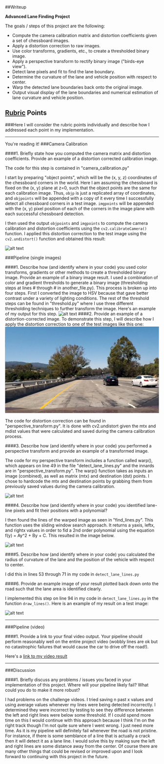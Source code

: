 ##Writeup


**Advanced Lane Finding Project**

The goals / steps of this project are the following:

* Compute the camera calibration matrix and distortion coefficients given a set of chessboard images.
* Apply a distortion correction to raw images.
* Use color transforms, gradients, etc., to create a thresholded binary image.
* Apply a perspective transform to rectify binary image ("birds-eye view").
* Detect lane pixels and fit to find the lane boundary.
* Determine the curvature of the lane and vehicle position with respect to center.
* Warp the detected lane boundaries back onto the original image.
* Output visual display of the lane boundaries and numerical estimation of lane curvature and vehicle position.

[//]: # (Image References)

[image1]: ./examples/undistort_output.png "Undistorted"
[image2]: ./test_images/test1.jpg "Road Transformed"
[image3]: ./examples/binary_combo_example.jpg "Binary Example"
[image4]: ./examples/warped_straight_lines.jpg "Warp Example"
[image5]: ./examples/color_fit_lines.jpg "Fit Visual"
[image6]: ./examples/example_output.jpg "Output"
[video1]: ./project_video.mp4 "Video"

## [Rubric](https://review.udacity.com/#!/rubrics/571/view) Points
###Here I will consider the rubric points individually and describe how I addressed each point in my implementation.  

---
You're reading it!
###Camera Calibration

####1. Briefly state how you computed the camera matrix and distortion coefficients. Provide an example of a distortion corrected calibration image.

The code for this step is contained in "camera_calibration.py"

I start by preparing "object points", which will be the (x, y, z) coordinates of the chessboard corners in the world. Here I am assuming the chessboard is fixed on the (x, y) plane at z=0, such that the object points are the same for each calibration image.  Thus, `objp` is just a replicated array of coordinates, and `objpoints` will be appended with a copy of it every time I successfully detect all chessboard corners in a test image.  `imgpoints` will be appended with the (x, y) pixel position of each of the corners in the image plane with each successful chessboard detection.  

I then used the output `objpoints` and `imgpoints` to compute the camera calibration and distortion coefficients using the `cv2.calibrateCamera()` function.  I applied this distortion correction to the test image using the `cv2.undistort()` function and obtained this result: 

![alt text][image1]

###Pipeline (single images)

####1. Describe how (and identify where in your code) you used color transforms, gradients or other methods to create a thresholded binary image.  Provide an example of a binary image result.
I used a combination of color and gradient thresholds to generate a binary image (thresholding steps at lines # through # in another_file.py). This process is broken up into four steps. First I converted the image to HSV because that gave better contrast under a variety of lighting conditions. The rest of the threshold steps can be found in "threshold.py" where I use three different thresholding techniques to further transform the image. Here's an example of my output for this step.
![alt text][image3]
####2. Provide an example of a distortion-corrected image.
To demonstrate this step, I will describe how I apply the distortion correction to one of the test images like this one: 
![alt text][image2]

The code for distortion correction can be found in "perspective_transform.py". It is done with cv2.undistort given the mtx and mdist values that were calculated and saved during the camera calibration process.

####3. Describe how (and identify where in your code) you performed a perspective transform and provide an example of a transformed image.

The code for my perspective transform includes a function called warp(), which appears on line 49 in the file "detect_lane_lines.py" and the innards are in "perspective_transform.py". The warp() function takes as inputs an image (combined), as well as matrix (mtx) and destination (dst) points. I chose to hardcode the mtx and destination points by grabbing them from previously saved values during the camera calibration.

![alt text][image4]

####4. Describe how (and identify where in your code) you identified lane-line pixels and fit their positions with a polynomial?

I then found the lines of the warped image as seen in "find_lines.py". This function uses the sliding window search approach. It returns a yaxis, leftx, and rightx values in order to fid a 2nd order polynomial using the equation f(y) = Ay^2 + By + C. This resulted in the image below.

![alt text][image5]

####5. Describe how (and identify where in your code) you calculated the radius of curvature of the lane and the position of the vehicle with respect to center.

I did this in lines 53 through 71 in my code in `detect_lane_lines.py`

####6. Provide an example image of your result plotted back down onto the road such that the lane area is identified clearly.

I implemented this step on line 94 in my code in `detect_lane_lines.py` in the function `draw_lines()`.  Here is an example of my result on a test image:

![alt text][image6]

---

###Pipeline (video)

####1. Provide a link to your final video output.  Your pipeline should perform reasonably well on the entire project video (wobbly lines are ok but no catastrophic failures that would cause the car to drive off the road!).

Here's a [link to my video result](./output.mp4)

---

###Discussion

####1. Briefly discuss any problems / issues you faced in your implementation of this project.  Where will your pipeline likely fail?  What could you do to make it more robust?

I had problems on the challenge videos. I tried saving n past x values and using average values whenever my lines were being detected incorrectly. I determined they were incorrect by testing to see they difference between the left and right lines were below some threshold. If I could spend more time on this I would continue with this approach because I think I'm on the right track though I'm not quite sure where I went wrong. I just need more time. As it is my pipeline will definitely fail whenever the road is not pristine. For instance, if there is some semblance of a line that is actually a crack then it will detect it as a lane line. I would solve this by making sure the left and right lines are some distance away from the center. Of course there are many other things that could be revised or improved upon and I look forward to continuing with this project in the future. 
